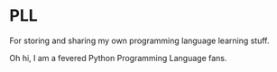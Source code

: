 # PLL
For storing and sharing my own programming  language learning stuff.

Oh hi, I am a fevered Python Programming Language fans.
